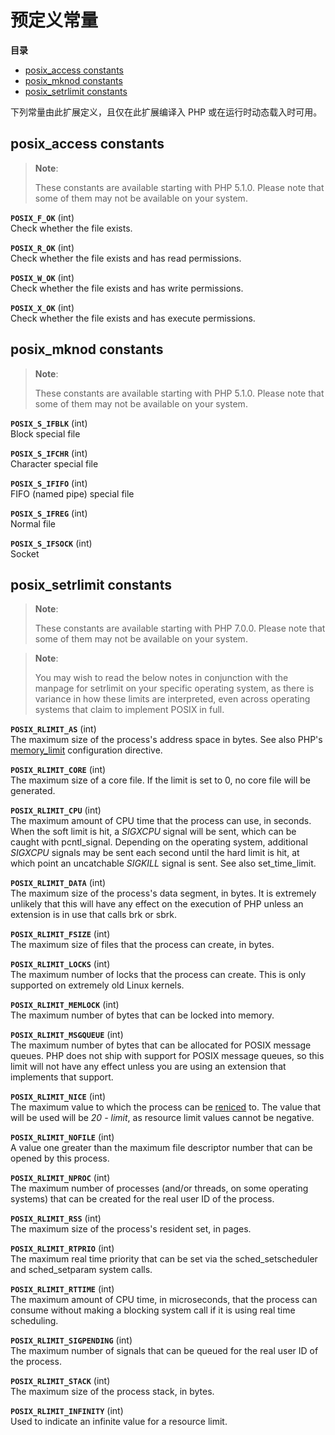 预定义常量
==========

**目录**

-   [posix\_access
    constants](/posix/constants.html#posix_access%20constants)
-   [posix\_mknod
    constants](/posix/constants.html#posix_mknod%20constants)
-   [posix\_setrlimit
    constants](/posix/constants.html#posix_setrlimit%20constants)

下列常量由此扩展定义，且仅在此扩展编译入 PHP 或在运行时动态载入时可用。

<span class="function">posix\_access</span> constants
-----------------------------------------------------

> **Note**:
>
> These constants are available starting with PHP 5.1.0. Please note
> that some of them may not be available on your system.

**`POSIX_F_OK`** (<span class="type">int</span>)  
<span class="simpara"> Check whether the file exists. </span>

**`POSIX_R_OK`** (<span class="type">int</span>)  
<span class="simpara"> Check whether the file exists and has read
permissions. </span>

**`POSIX_W_OK`** (<span class="type">int</span>)  
<span class="simpara"> Check whether the file exists and has write
permissions. </span>

**`POSIX_X_OK`** (<span class="type">int</span>)  
<span class="simpara"> Check whether the file exists and has execute
permissions. </span>

<span class="function">posix\_mknod</span> constants
----------------------------------------------------

> **Note**:
>
> These constants are available starting with PHP 5.1.0. Please note
> that some of them may not be available on your system.

**`POSIX_S_IFBLK`** (<span class="type">int</span>)  
<span class="simpara"> Block special file </span>

**`POSIX_S_IFCHR`** (<span class="type">int</span>)  
<span class="simpara"> Character special file </span>

**`POSIX_S_IFIFO`** (<span class="type">int</span>)  
<span class="simpara"> FIFO (named pipe) special file </span>

**`POSIX_S_IFREG`** (<span class="type">int</span>)  
<span class="simpara"> Normal file </span>

**`POSIX_S_IFSOCK`** (<span class="type">int</span>)  
<span class="simpara"> Socket </span>

<span class="function">posix\_setrlimit</span> constants
--------------------------------------------------------

> **Note**:
>
> These constants are available starting with PHP 7.0.0. Please note
> that some of them may not be available on your system.

> **Note**:
>
> You may wish to read the below notes in conjunction with the manpage
> for <span class="function">setrlimit</span> on your specific operating
> system, as there is variance in how these limits are interpreted, even
> across operating systems that claim to implement POSIX in full.

**`POSIX_RLIMIT_AS`** (<span class="type">int</span>)  
<span class="simpara"> The maximum size of the process's address space
in bytes. See also PHP's
<a href="/ini/core.html#ini.memory-limit" class="link">memory_limit</a>
configuration directive. </span>

**`POSIX_RLIMIT_CORE`** (<span class="type">int</span>)  
<span class="simpara"> The maximum size of a core file. If the limit is
set to 0, no core file will be generated. </span>

**`POSIX_RLIMIT_CPU`** (<span class="type">int</span>)  
<span class="simpara"> The maximum amount of CPU time that the process
can use, in seconds. When the soft limit is hit, a *SIGXCPU* signal will
be sent, which can be caught with <span
class="function">pcntl\_signal</span>. Depending on the operating
system, additional *SIGXCPU* signals may be sent each second until the
hard limit is hit, at which point an uncatchable *SIGKILL* signal is
sent. </span> <span class="simpara"> See also <span
class="function">set\_time\_limit</span>. </span>

**`POSIX_RLIMIT_DATA`** (<span class="type">int</span>)  
<span class="simpara"> The maximum size of the process's data segment,
in bytes. It is extremely unlikely that this will have any effect on the
execution of PHP unless an extension is in use that calls <span
class="function">brk</span> or <span class="function">sbrk</span>.
</span>

**`POSIX_RLIMIT_FSIZE`** (<span class="type">int</span>)  
<span class="simpara"> The maximum size of files that the process can
create, in bytes. </span>

**`POSIX_RLIMIT_LOCKS`** (<span class="type">int</span>)  
<span class="simpara"> The maximum number of locks that the process can
create. This is only supported on extremely old Linux kernels. </span>

**`POSIX_RLIMIT_MEMLOCK`** (<span class="type">int</span>)  
<span class="simpara"> The maximum number of bytes that can be locked
into memory. </span>

**`POSIX_RLIMIT_MSGQUEUE`** (<span class="type">int</span>)  
<span class="simpara"> The maximum number of bytes that can be allocated
for POSIX message queues. PHP does not ship with support for POSIX
message queues, so this limit will not have any effect unless you are
using an extension that implements that support. </span>

**`POSIX_RLIMIT_NICE`** (<span class="type">int</span>)  
<span class="simpara"> The maximum value to which the process can be
<a href="/ref/pcntl.html#pcntl_setpriority" class="link">reniced</a> to.
The value that will be used will be *20 - limit*, as resource limit
values cannot be negative. </span>

**`POSIX_RLIMIT_NOFILE`** (<span class="type">int</span>)  
<span class="simpara"> A value one greater than the maximum file
descriptor number that can be opened by this process. </span>

**`POSIX_RLIMIT_NPROC`** (<span class="type">int</span>)  
<span class="simpara"> The maximum number of processes (and/or threads,
on some operating systems) that can be created for the real user ID of
the process. </span>

**`POSIX_RLIMIT_RSS`** (<span class="type">int</span>)  
<span class="simpara"> The maximum size of the process's resident set,
in pages. </span>

**`POSIX_RLIMIT_RTPRIO`** (<span class="type">int</span>)  
<span class="simpara"> The maximum real time priority that can be set
via the <span class="function">sched\_setscheduler</span> and <span
class="function">sched\_setparam</span> system calls. </span>

**`POSIX_RLIMIT_RTTIME`** (<span class="type">int</span>)  
<span class="simpara"> The maximum amount of CPU time, in microseconds,
that the process can consume without making a blocking system call if it
is using real time scheduling. </span>

**`POSIX_RLIMIT_SIGPENDING`** (<span class="type">int</span>)  
<span class="simpara"> The maximum number of signals that can be queued
for the real user ID of the process. </span>

**`POSIX_RLIMIT_STACK`** (<span class="type">int</span>)  
<span class="simpara"> The maximum size of the process stack, in bytes.
</span>

**`POSIX_RLIMIT_INFINITY`** (<span class="type">int</span>)  
<span class="simpara"> Used to indicate an infinite value for a resource
limit. </span>
